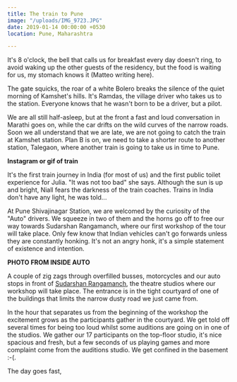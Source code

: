 ```yaml
---
title: The train to Pune
image: "/uploads/IMG_9723.JPG"
date: 2019-01-14 00:00:00 +0530
location: Pune, Maharashtra

---
```

It's 8 o'clock, the bell that calls us for breakfast every day doesn't ring, to avoid waking up the other guests of the residency, but the food is waiting for us, my stomach knows it (Matteo writing here).

The gate squicks, the roar of a white Bolero breaks the silence of the quiet morning of Kamshet's hills. It's Ramdas, the village driver who takes us to the station. Everyone knows that he wasn't born to be a driver, but a pilot.

We are all still half-asleep, but at the front a fast and loud conversation in Marathi goes on, while the car drifts on the wild curves of the narrow roads. Soon we all understand that we are late, we are not going to catch the train at Kamshet station. Plan B is on, we need to take a shorter route to another station, Talegaon, where another train is going to take us in time to Pune.

**Instagram or gif of train**

It's the first train journey in India (for most of us) and the first public toilet experience for Julia. "It was not too bad" she says. Although the sun is up and bright, Niall fears the darkness of the train coaches. Trains in India don't have any light, he was told...

At Pune Shivajinagar Station, we are welcomed by the curiosity of the "Auto" drivers. We squeeze in two of them and the horns go off to free our way towards Sudarshan Rangamanch, where our first workshop of the tour will take place. Only few know that Indian vehicles can't go forwards unless they are constantly honking. It's not an angry honk, it's a simple statement of existence and intention.

**PHOTO FROM INSIDE AUTO**

A couple of zig zags through overfilled busses, motorcycles and our auto stops in front of [Sudarshan Rangamanch](https://www.facebook.com/MCCsudarshan/), the theatre studios where our workshop will take place. The entrance is in the tight courtyard of one of the buildings that limits the narrow dusty road we just came from. 

In the hour that separates us from the beginning of the workshop the excitement grows as the participants gather in the courtyard. We get told off several times for being too loud whilst some auditions are going on in one of the studios. We gather our 17 participants on the top-floor studio, it's nice spacious and fresh, but a few seconds of us playing games and more complaint come from the auditions studio. We get confined in the basement :-(.

The day goes fast, 